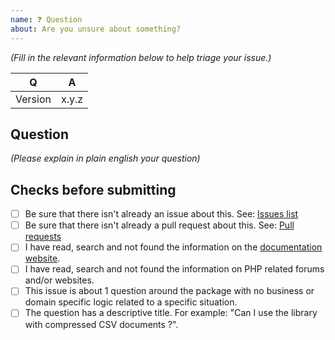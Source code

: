 ```yaml
---
name: ❓ Question
about: Are you unsure about something?
---
```


_(Fill in the relevant information below to help triage your issue.)_

|    Q        |   A
|------------ | ------
| Version     | x.y.z

## Question

_(Please explain in plain english your question)_

## Checks before submitting

* [ ] Be sure that there isn't already an issue about this. See: [Issues list](https://github.com/bakame-php/cron-expression/issues)
* [ ] Be sure that there isn't already a pull request about this. See: [Pull requests](https://github.com/bakame-php/cron-expression/pulls)
* [ ] I have read, search and not found the information on the [documentation website](https://csv.thephpleague.com).
* [ ] I have read, search and not found the information on PHP related forums and/or websites.
* [ ] This issue is about 1 question around the package with no business or domain specific logic related to a specific situation.
* [ ] The question has a descriptive title. For example:  "Can I use the library with compressed CSV documents ?".

